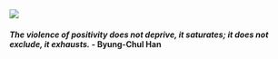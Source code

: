 <img src="https://i.imgur.com/XqyMmVS.jpg"/>

#### _The violence of positivity does not deprive, it saturates; it does not exclude, it exhausts._ - Byung-Chul Han
